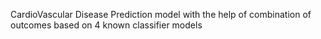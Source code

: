 CardioVascular Disease Prediction model with the help of combination of outcomes based on 4 known classifier models 
